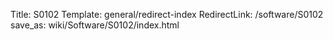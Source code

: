 Title: S0102
Template: general/redirect-index
RedirectLink: /software/S0102
save_as: wiki/Software/S0102/index.html
